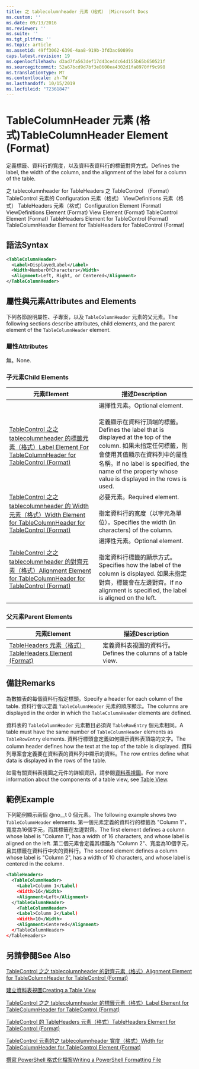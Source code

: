 ```yaml
---
title: 之 tablecolumnheader 元素（格式） |Microsoft Docs
ms.custom: ''
ms.date: 09/13/2016
ms.reviewer: ''
ms.suite: ''
ms.tgt_pltfrm: ''
ms.topic: article
ms.assetid: 49ff3062-6396-4aa8-919b-3fd3ac60899a
caps.latest.revision: 19
ms.openlocfilehash: d3ad7fa563def17d43ce4dc64d155b65b650521f
ms.sourcegitcommit: 52a67bcd9d7bf3e8600ea4302d1fa8970ff9c998
ms.translationtype: MT
ms.contentlocale: zh-TW
ms.lasthandoff: 10/15/2019
ms.locfileid: "72361847"
---
```

# <a name="tablecolumnheader-element-format"></a><span data-ttu-id="9039e-102">TableColumnHeader 元素 (格式)</span><span class="sxs-lookup"><span data-stu-id="9039e-102">TableColumnHeader Element (Format)</span></span>

<span data-ttu-id="9039e-103">定義標籤、資料行的寬度，以及資料表資料行的標籤對齊方式。</span><span class="sxs-lookup"><span data-stu-id="9039e-103">Defines the label, the width of the column, and the alignment of the label for a column of the table.</span></span>

<span data-ttu-id="9039e-104">之 tablecolumnheader for TableHeaders 之 TableControl （Format） TableControl 元素的 Configuration 元素（格式） ViewDefinitions 元素（格式） TableHeaders 元素（格式）</span><span class="sxs-lookup"><span data-stu-id="9039e-104">Configuration Element (Format) ViewDefinitions Element (Format) View Element (Format) TableControl Element (Format) TableHeaders Element for TableControl (Format) TableColumnHeader Element for TableHeaders for TableControl (Format)</span></span>

## <a name="syntax"></a><span data-ttu-id="9039e-105">語法</span><span class="sxs-lookup"><span data-stu-id="9039e-105">Syntax</span></span>

```xml
<TableColumnHeader>
  <Label>DisplayedLabel</Label>
  <Width>NumberOfCharacters</Width>
  <Alignment>Left, Right, or Centered</Alignment>
</TableColumnHeader>
```

## <a name="attributes-and-elements"></a><span data-ttu-id="9039e-106">屬性與元素</span><span class="sxs-lookup"><span data-stu-id="9039e-106">Attributes and Elements</span></span>

<span data-ttu-id="9039e-107">下列各節說明屬性、子專案，以及 `TableColumnHeader` 元素的父元素。</span><span class="sxs-lookup"><span data-stu-id="9039e-107">The following sections describe attributes, child elements, and the parent element of the `TableColumnHeader` element.</span></span>

### <a name="attributes"></a><span data-ttu-id="9039e-108">屬性</span><span class="sxs-lookup"><span data-stu-id="9039e-108">Attributes</span></span>

<span data-ttu-id="9039e-109">無。</span><span class="sxs-lookup"><span data-stu-id="9039e-109">None.</span></span>

### <a name="child-elements"></a><span data-ttu-id="9039e-110">子元素</span><span class="sxs-lookup"><span data-stu-id="9039e-110">Child Elements</span></span>

|<span data-ttu-id="9039e-111">元素</span><span class="sxs-lookup"><span data-stu-id="9039e-111">Element</span></span>|<span data-ttu-id="9039e-112">描述</span><span class="sxs-lookup"><span data-stu-id="9039e-112">Description</span></span>|
|-------------|-----------------|
|[<span data-ttu-id="9039e-113">TableControl 之之 tablecolumnheader 的標籤元素（格式）</span><span class="sxs-lookup"><span data-stu-id="9039e-113">Label Element For TableColumnHeader for TableControl (Format)</span></span>](./label-element-for-tablecolumnheader-for-tablecontrol-format.md)|<span data-ttu-id="9039e-114">選擇性元素。</span><span class="sxs-lookup"><span data-stu-id="9039e-114">Optional element.</span></span><br /><br /> <span data-ttu-id="9039e-115">定義顯示在資料行頂端的標籤。</span><span class="sxs-lookup"><span data-stu-id="9039e-115">Defines the label that is displayed at the top of the column.</span></span> <span data-ttu-id="9039e-116">如果未指定任何標籤，則會使用其值顯示在資料列中的屬性名稱。</span><span class="sxs-lookup"><span data-stu-id="9039e-116">If no label is specified, the name of the property whose value is displayed in the rows is used.</span></span>|
|[<span data-ttu-id="9039e-117">TableControl 之之 tablecolumnheader 的 Width 元素（格式）</span><span class="sxs-lookup"><span data-stu-id="9039e-117">Width Element for TableColumnHeader for TableControl (Format)</span></span>](./width-element-for-tablecolumnheader-for-tablecontrol-format.md)|<span data-ttu-id="9039e-118">必要元素。</span><span class="sxs-lookup"><span data-stu-id="9039e-118">Required element.</span></span><br /><br /> <span data-ttu-id="9039e-119">指定資料行的寬度（以字元為單位）。</span><span class="sxs-lookup"><span data-stu-id="9039e-119">Specifies the width (in characters) of the column.</span></span>|
|[<span data-ttu-id="9039e-120">TableControl 之之 tablecolumnheader 的對齊元素（格式）</span><span class="sxs-lookup"><span data-stu-id="9039e-120">Alignment Element for TableColumnHeader for TableControl (Format)</span></span>](./alignment-element-for-tablecolumnheader-for-tablecontrol-format.md)|<span data-ttu-id="9039e-121">選擇性元素。</span><span class="sxs-lookup"><span data-stu-id="9039e-121">Optional element.</span></span><br /><br /> <span data-ttu-id="9039e-122">指定資料行標籤的顯示方式。</span><span class="sxs-lookup"><span data-stu-id="9039e-122">Specifies how the label of the column is displayed.</span></span> <span data-ttu-id="9039e-123">如果未指定對齊，標籤會在左邊對齊。</span><span class="sxs-lookup"><span data-stu-id="9039e-123">If no alignment is specified, the label is aligned on the left.</span></span>|

### <a name="parent-elements"></a><span data-ttu-id="9039e-124">父元素</span><span class="sxs-lookup"><span data-stu-id="9039e-124">Parent Elements</span></span>

|<span data-ttu-id="9039e-125">元素</span><span class="sxs-lookup"><span data-stu-id="9039e-125">Element</span></span>|<span data-ttu-id="9039e-126">描述</span><span class="sxs-lookup"><span data-stu-id="9039e-126">Description</span></span>|
|-------------|-----------------|
|[<span data-ttu-id="9039e-127">TableHeaders 元素（格式）</span><span class="sxs-lookup"><span data-stu-id="9039e-127">TableHeaders Element (Format)</span></span>](./tableheaders-element-format.md)|<span data-ttu-id="9039e-128">定義資料表視圖的資料行。</span><span class="sxs-lookup"><span data-stu-id="9039e-128">Defines the columns of a table view.</span></span>|

## <a name="remarks"></a><span data-ttu-id="9039e-129">備註</span><span class="sxs-lookup"><span data-stu-id="9039e-129">Remarks</span></span>

<span data-ttu-id="9039e-130">為數據表的每個資料行指定標頭。</span><span class="sxs-lookup"><span data-stu-id="9039e-130">Specify a header for each column of the table.</span></span> <span data-ttu-id="9039e-131">資料行會以定義 `TableColumnHeader` 元素的順序顯示。</span><span class="sxs-lookup"><span data-stu-id="9039e-131">The columns are displayed in the order in which the `TableColumnHeader` elements are defined.</span></span>

<span data-ttu-id="9039e-132">資料表的 `TableColumnHeader` 元素數目必須與 `TableRowEntry` 個元素相同。</span><span class="sxs-lookup"><span data-stu-id="9039e-132">A table must have the same number of `TableColumnHeader` elements as `TableRowEntry` elements.</span></span> <span data-ttu-id="9039e-133">資料行標頭會定義如何顯示資料表頂端的文字。</span><span class="sxs-lookup"><span data-stu-id="9039e-133">The column header defines how the text at the top of the table is displayed.</span></span> <span data-ttu-id="9039e-134">資料列專案會定義要在資料表的資料列中顯示的資料。</span><span class="sxs-lookup"><span data-stu-id="9039e-134">The row entries define what data is displayed in the rows of the table.</span></span>

<span data-ttu-id="9039e-135">如需有關資料表視圖之元件的詳細資訊，請參閱[資料表視圖](./creating-a-table-view.md)。</span><span class="sxs-lookup"><span data-stu-id="9039e-135">For more information about the components of a table view, see [Table View](./creating-a-table-view.md).</span></span>

## <a name="example"></a><span data-ttu-id="9039e-136">範例</span><span class="sxs-lookup"><span data-stu-id="9039e-136">Example</span></span>

<span data-ttu-id="9039e-137">下列範例顯示兩個 @no__t 0 個元素。</span><span class="sxs-lookup"><span data-stu-id="9039e-137">The following example shows two `TableColumnHeader` elements.</span></span> <span data-ttu-id="9039e-138">第一個元素定義的資料行的標籤為 "Column 1"，寬度為16個字元，而其標籤在左邊對齊。</span><span class="sxs-lookup"><span data-stu-id="9039e-138">The first element defines a column whose label is "Column 1", has a width of 16 characters, and whose label is aligned on the left.</span></span> <span data-ttu-id="9039e-139">第二個元素會定義其標籤為 "Column 2"、寬度為10個字元，且其標籤在資料行中央的資料行。</span><span class="sxs-lookup"><span data-stu-id="9039e-139">The second element defines a column whose label is "Column 2", has a width of 10 characters, and whose label is centered in the column.</span></span>

```xml
<TableHeaders>
  <TableColumnHeader>
    <Label>Column 1</Label)
    <Width>16</Width>
    <Alignment>Left</Alignment>
  </TableColumnHeader>
    <TableColumnHeader>
    <Label>Column 2</Label)
    <Width>10</Width>
    <Alignment>Centered</Alignment>
  </TableColumnHeader>
</TableHeaders>
```

## <a name="see-also"></a><span data-ttu-id="9039e-140">另請參閱</span><span class="sxs-lookup"><span data-stu-id="9039e-140">See Also</span></span>

[<span data-ttu-id="9039e-141">TableControl 之之 tablecolumnheader 的對齊元素（格式）</span><span class="sxs-lookup"><span data-stu-id="9039e-141">Alignment Element for TableColumnHeader for TableControl (Format)</span></span>](./alignment-element-for-tablecolumnheader-for-tablecontrol-format.md)

[<span data-ttu-id="9039e-142">建立資料表視圖</span><span class="sxs-lookup"><span data-stu-id="9039e-142">Creating a Table View</span></span>](./creating-a-table-view.md)

[<span data-ttu-id="9039e-143">TableControl 之之 tablecolumnheader 的標籤元素（格式）</span><span class="sxs-lookup"><span data-stu-id="9039e-143">Label Element for TableColumnHeader for TableControl (Format)</span></span>](./label-element-for-tablecolumnheader-for-tablecontrol-format.md)

[<span data-ttu-id="9039e-144">TableControl 的 TableHeaders 元素（格式）</span><span class="sxs-lookup"><span data-stu-id="9039e-144">TableHeaders Element for TableControl (Format)</span></span>](./tableheaders-element-format.md)

[<span data-ttu-id="9039e-145">TableControl 元素的之 tablecolumnheader 寬度（格式）</span><span class="sxs-lookup"><span data-stu-id="9039e-145">Width for TableColumnHeader for TableControl Element (Format)</span></span>](./width-element-for-tablecolumnheader-for-tablecontrol-format.md)

[<span data-ttu-id="9039e-146">撰寫 PowerShell 格式化檔案</span><span class="sxs-lookup"><span data-stu-id="9039e-146">Writing a PowerShell Formatting File</span></span>](./writing-a-powershell-formatting-file.md)
